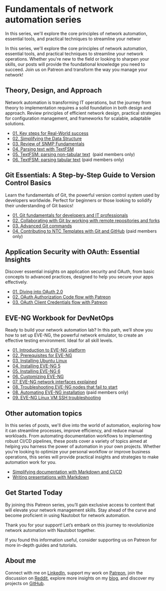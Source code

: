 # Fundamentals of network automation series

In this series, we'll explore the core principles of network automation, essential tools, and practical techniques to streamline your networ

In this series, we'll explore the core principles of network automation, essential tools, and practical techniques to streamline your network operations. Whether you're new to the field or looking to sharpen your skills, our posts will provide the foundational knowledge you need to succeed. Join us on Patreon and transform the way you manage your network!

## Theory, Design, and Approach

Network automation is transforming IT operations, but the journey from theory to implementation requires a solid foundation in both design and approach. Review principles of efficient network design, practical strategies for configuration management, and frameworks for scalable, adaptable solutions.

* [01. Key steps for Real-World success](https://www.patreon.com/posts/113343374)
* [02. Simplifying the Data Structure](https://www.patreon.com/posts/139320986/)
* [03. Review of SNMP Fundamentals](https://www.patreon.com/posts/114164191)
* [04. Parsing text with TextFSM](https://www.patreon.com/posts/127494112)
* [05. TextFSM: parsing non-tabular text](https://www.patreon.com/posts/127501366)  (paid members only)
* [06. TextFSM: parsing tabular text](https://www.patreon.com/posts/127515978) (paid members only)

## Git Essentials: A Step-by-Step Guide to Version Control Basics

Learn the fundamentals of Git, the powerful version control system used by developers worldwide. Perfect for beginners or those looking to solidify their understanding of Git basics!

* [01. Git fundamentals for developers and IT professionals](https://www.patreon.com/posts/111155980)
* [02. Collaborating with Git by working with remote repositories and forks](https://www.patreon.com/posts/111643903)
* [03. Advanced Git commands](https://www.patreon.com/posts/112035451)
* [04. Contributing to NTC Templates with Git and GitHub](https://www.patreon.com/posts/112037177) (paid members only)

## Application Security with OAuth: Essential Insights

Discover essential insights on application security and OAuth, from basic concepts to advanced practices, designed to help you secure your apps effectively.

* [01. Diving into OAuth 2.0](https://www.patreon.com/posts/110393956)
* [02. OAuth Authorization Code flow with Patreon](https://www.patreon.com/posts/110398171)
* [03. OAuth Client Credentials flow with Patreon](https://www.patreon.com/posts/110456633)

## EVE-NG Workbook for DevNetOps

Ready to build your network automation lab? In this path, we’ll show you how to set up EVE-NG, the powerful network emulator, to create an effective testing environment. Ideal for all skill levels.

* [01. Introduction to EVE-NG platform](https://www.patreon.com/posts/108911063)
* [02. Prerequisites for EVE-NG](https://www.patreon.com/posts/108911243)
* [03. Installing Ubuntu Linux](https://www.patreon.com/posts/108911499)
* [04. Installing EVE-NG 5](https://www.patreon.com/posts/108920885)
* [05. Installing EVE-NG 6](https://www.patreon.com/posts/113363744)
* [06. Customizing EVE-NG](https://www.patreon.com/posts/108921627)
* [07. EVE-NG network interfaces explained](https://www.patreon.com/posts/123373240)
* [08. Troubleshooting EVE-NG nodes that fail to start](https://www.patreon.com/posts/135457010)
* [08. Automating EVE-NG installation](https://www.patreon.com/posts/108922608) (paid members only)
* [09. EVE-NG Linux VM SSH troubleshooting](https://www.patreon.com/posts/139321409/)

## Other automation topics

In this series of posts, we'll dive into the world of automation, exploring how it can streamline processes, improve efficiency, and reduce manual workloads. From automating documentation workflows to implementing robust CI/CD pipelines, these posts cover a variety of topics aimed at helping you harness the power of automation in your own projects. Whether you're looking to optimize your personal workflow or improve business operations, this series will provide practical insights and strategies to make automation work for you.

* [Simplifying documentation with Markdown and CI/CD](https://www.patreon.com/posts/119837605/)
* [Writing presentations with Markdown](https://www.patreon.com/posts/125518379)

## Get Started Today

By joining this Patreon series, you’ll gain exclusive access to content that will elevate your network management skills. Stay ahead of the curve and become proficient in using Nautobot for network automation.

Thank you for your support! Let’s embark on this journey to revolutionize network automation with Nautobot together.

If you found this information useful, consider supporting us on Patreon for more in-depth guides and tutorials.

## About me

Connect with me on [LinkedIn](http://linkedin.com/in/adainese/), support my work on [Patreon](https://www.patreon.com/c/adainese), join the discussion on [Reddit](https://www.reddit.com/user/a_dainese/), explore more insights on my [blog](https://www.adainese.it), and discover my projects on [GitHub](https://github.com/dainok).
